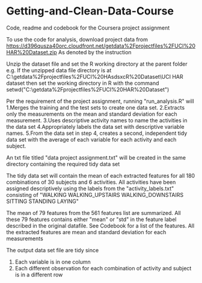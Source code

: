 # Getting-and-Clean-Data-Course
Code, readme and codebook for the Coursera project assignment

To use the code for analysis, download project data from
https://d396qusza40orc.cloudfront.net/getdata%2Fprojectfiles%2FUCI%20HAR%20Dataset.zip
As denoted by the instruction

Unzip the dataset file and set the R working directory at the parent folder
e.g. If the unzipped data file directory is at C:\getdata%2Fprojectfiles%2FUCI%20HAsdsxcR%20Dataset\UCI HAR dataset
then set the working directory in R with the command setwd("C:\getdata%2Fprojectfiles%2FUCI%20HAR%20Dataset")

Per the requirement of the project assignment, running "run_analysis.R" will
1.Merges the training and the test sets to create one data set.
2.Extracts only the measurements on the mean and standard deviation for each measurement.
3.Uses descriptive activity names to name the activities in the data set
4.Appropriately labels the data set with descriptive variable names.
5.From the data set in step 4, creates a second, independent tidy data set with the average of each variable for each activity and each subject.

An txt file titled "data project assignment.txt" will be created in the same directory containing the required tidy data set

The tidy data set will contain the mean of each extracted features for all 180 combinations of 30 subjects and 6 activities.
All activities have been assigned descriptively using the labels from the "activity_labels.txt" consisting of
"WALKING   WALKING_UPSTAIRS WALKING_DOWNSTAIRS            SITTING           STANDING             LAYING"

The mean of 79 features from the 561 features list are summarized. All these 79 features contains either "mean" or "std" in the 
feature label described in the original datafile. See Codebook for a list of the features. All the extracted features are mean and standard deviation for each measurements

The output data set file are tidy since
1. Each variable is in one column
2. Each different observation for each combination of activity and subject is in a different row


